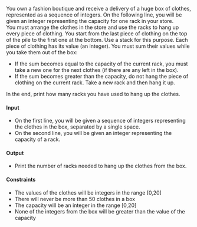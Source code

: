 You own a fashion boutique and receive a delivery of a huge box of clothes, represented as a sequence of integers. On the following line, you will be given an integer representing the capacity for one rack in your store.    
You must arrange the clothes in the store and use the racks to hang up every piece of clothing. You start from the last piece of clothing on the top of the pile to the first one at the bottom. Use a stack for this purpose. Each piece of clothing has its value (an integer). You must sum their values while you take them out of the box:  
-	If the sum becomes equal to the capacity of the current rack, you must take a new one for the next clothes (if there are any left in the box). 
-	If the sum becomes greater than the capacity, do not hang the piece of clothing on the current rack. Take a new rack and then hang it up.  

In the end, print how many racks you have used to hang up the clothes.
#### Input
-	On the first line, you will be given a sequence of integers representing the clothes in the box, separated by a single space.
-	On the second line, you will be given an integer representing the capacity of a rack.
#### Output
-	Print the number of racks needed to hang up the clothes from the box.
#### Constraints
-	The values of the clothes will be integers in the range [0,20]
-	There will never be more than 50 clothes in a box
-	The capacity will be an integer in the range [0,20]
-	None of the integers from the box will be greater than the value of the capacity
